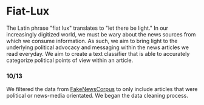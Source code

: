 # Fiat-Lux
The Latin phrase "fiat lux" translates to "let there be light." In our increasingly digitized world, we must be wary about the news sources from which we consume information. As such, we aim to bring light to the underlying political advocacy and messaging within the news articles we read everyday. We aim to create a text classifier that is able to accurately categorize political points of view within an article. 

### 10/13 
We filtered the data from [FakeNewsCorpus](https://github.com/several27/FakeNewsCorpus) to only include articles that were political or news-media orientated. We began the data cleaning process.
